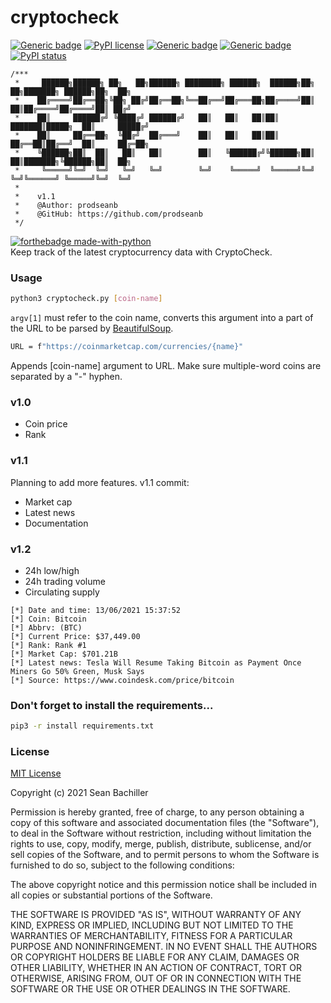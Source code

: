 # cryptocheck
[![Generic badge](https://img.shields.io/badge/fork-🔱-<COLOR>.svg)](https://github.com/prodseanb/cryptocheck/fork)
[![PyPI license](https://img.shields.io/pypi/l/ansicolortags.svg)](https://github.com/prodseanb/cryptocheck/blob/master/LICENSE)
[![Generic badge](https://img.shields.io/badge/follow-LinkedIn-<COLOR>.svg)](https://www.linkedin.com/in/sean-bachiller-40b63417b/)
[![Generic badge](https://img.shields.io/badge/follow-Twitter-<COLOR>.svg)](https://twitter.com/prodseanb)
[![PyPI status](https://img.shields.io/pypi/status/ansicolortags.svg)](https://github.com/prodseanb/cryptocheck/blob/master/cryptocheck.py)
<br />
```
/***
 *     ██████╗██████╗ ██╗   ██╗██████╗ ████████╗ ██████╗  ██████╗██╗  ██╗███████╗ ██████╗██╗  ██╗
 *    ██╔════╝██╔══██╗╚██╗ ██╔╝██╔══██╗╚══██╔══╝██╔═══██╗██╔════╝██║  ██║██╔════╝██╔════╝██║ ██╔╝
 *    ██║     ██████╔╝ ╚████╔╝ ██████╔╝   ██║   ██║   ██║██║     ███████║█████╗  ██║     █████╔╝ 
 *    ██║     ██╔══██╗  ╚██╔╝  ██╔═══╝    ██║   ██║   ██║██║     ██╔══██║██╔══╝  ██║     ██╔═██╗ 
 *    ╚██████╗██║  ██║   ██║   ██║        ██║   ╚██████╔╝╚██████╗██║  ██║███████╗╚██████╗██║  ██╗
 *     ╚═════╝╚═╝  ╚═╝   ╚═╝   ╚═╝        ╚═╝    ╚═════╝  ╚═════╝╚═╝  ╚═╝╚══════╝ ╚═════╝╚═╝  ╚═╝
 *
 *    v1.1      
 *    @Author: prodseanb
 *    @GitHub: https://github.com/prodseanb
 */
```
[![forthebadge made-with-python](http://ForTheBadge.com/images/badges/made-with-python.svg)](https://www.python.org/) <br />
Keep track of the latest cryptocurrency data with CryptoCheck.
### Usage
```bash
python3 cryptocheck.py [coin-name]
```
`argv[1]` must refer to the coin name, converts this argument into a part of the URL to be parsed by [BeautifulSoup](https://pypi.org/project/beautifulsoup4/).
```bash
URL = f"https://coinmarketcap.com/currencies/{name}"
```
Appends [coin-name] argument to URL. Make sure multiple-word coins are separated by a "-" hyphen.
### v1.0
- Coin price
- Rank
### v1.1
Planning to add more features. v1.1 commit:
- Market cap
- Latest news  
- Documentation
### v1.2
- 24h low/high
- 24h trading volume
- Circulating supply
```
[*] Date and time: 13/06/2021 15:37:52
[*] Coin: Bitcoin
[*] Abbrv: (BTC)
[*] Current Price: $37,449.00
[*] Rank: Rank #1
[*] Market Cap: $701.21B
[*] Latest news: Tesla Will Resume Taking Bitcoin as Payment Once Miners Go 50% Green, Musk Says 
[*] Source: https://www.coindesk.com/price/bitcoin
```
### Don't forget to install the requirements...
```bash
pip3 -r install requirements.txt
```
### License
[MIT License](https://github.com/prodseanb/cryptocheck/blob/master/LICENSE)

Copyright (c) 2021 Sean Bachiller

Permission is hereby granted, free of charge, to any person obtaining a copy
of this software and associated documentation files (the "Software"), to deal
in the Software without restriction, including without limitation the rights
to use, copy, modify, merge, publish, distribute, sublicense, and/or sell
copies of the Software, and to permit persons to whom the Software is
furnished to do so, subject to the following conditions:

The above copyright notice and this permission notice shall be included in all
copies or substantial portions of the Software.

THE SOFTWARE IS PROVIDED "AS IS", WITHOUT WARRANTY OF ANY KIND, EXPRESS OR
IMPLIED, INCLUDING BUT NOT LIMITED TO THE WARRANTIES OF MERCHANTABILITY,
FITNESS FOR A PARTICULAR PURPOSE AND NONINFRINGEMENT. IN NO EVENT SHALL THE
AUTHORS OR COPYRIGHT HOLDERS BE LIABLE FOR ANY CLAIM, DAMAGES OR OTHER
LIABILITY, WHETHER IN AN ACTION OF CONTRACT, TORT OR OTHERWISE, ARISING FROM,
OUT OF OR IN CONNECTION WITH THE SOFTWARE OR THE USE OR OTHER DEALINGS IN THE
SOFTWARE.
